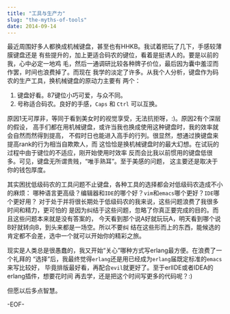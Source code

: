 ```yaml
---
title: "工具与生产力"
slug: "the-myths-of-tools"
date: 2014-09-14
---
```


最近周围好多人都换成机械键盘，甚至也有HHKB。我试着把玩了几下，手感较薄膜键盘还是
有些提升的，加上更适合码农的键位，看着是挺诱人的。要是以前的我，心中必定一地鸡
毛，然后一通调研比较各种牌子价位，最后因为囊中羞涩而作罢，时间也浪费掉了。而现在
我学的淡定了许多。从我个人分析，键盘作为码农的生产工具，换机械键盘的原动力主要有
两个：

1. 键盘好看。87键位小巧可爱，与众不同。
2. 号称适合码农。良好的手感，`Caps` 和 `Ctrl` 可以互换。

原因1无可厚非，等同于看到美女时的视觉享受，无法抗拒呀，:)。原因2有个深层的假设，
高手们都在用机械键盘，或许当我也换成使用这种键盘时，我的效率就会自然而然得到提高，
不假时日也能进入高手的行列。很显然，想通过换键盘来提高rank的行为相当自欺欺人，而
这恰恰是换机械键盘时的最大幻想。在试玩的过程中由于键位的不适应，刚开始使用时效率
反而会比我以前惯用的键盘低很多。可见，键盘无所谓贵贱，“唯手熟耳”。至于美感的问题，
这主要还是取决于你的钱包厚度。

其实困扰低级码农的工具问题不止键盘，各种工具的选择都会对低级码农造成不小的麻烦：
哪种语言更高级？编辑器和`IDE`的哪个好？`vim`和`emacs`哪个更好？`IDE`哪个更好用？
对于处于并将很长期处于低级码农的我来说，这些问题浪费了我很多时间和精力，更可怕的
是因为纠结于这些问题，忽略了你真正要完成的目的。而且这些问题本来就是没有答案的，
今天看到那个说A好就玩玩A，明天看到哪个说B好就转向B，到头来都是一场空。所以不要纠
结在这些形而上的东西，能候选的肯定都不会差，选中一个就可以开始你的精彩之旅。

现实是人类总是很愚蠢的，我又开始“关心”哪种方式写erlang最方便。在浪费了一个礼拜的
“选择”后，我最终觉得`erlang`还是用已经成为`erlang`届既定标准的`emacs`来写比较好，
毕竟排版最好看，再配合`evil`就更好了。至于erlIDE或者IDEA的erlang插件，想要花时间
再去学，还是把这个时间写更多的代码呢？:)

但愿以后多点智慧。

-EOF-
